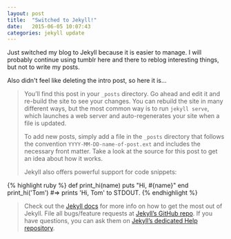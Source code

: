 ```yaml
---
layout: post
title:  "Switched to Jekyll!"
date:   2015-06-05 10:07:43
categories: jekyll update
---
```

Just switched my blog to Jekyll because it is easier to manage. I will probably continue using tumblr here and there to reblog interesting things, but not to write my posts.

Also didn't feel like deleting the intro post, so here it is...

> You’ll find this post in your `_posts` directory. Go ahead and edit it and re-build the site to see your changes. You can rebuild the site in many different ways, but the most common way is to run `jekyll serve`, which launches a web server and auto-regenerates your site when a file is updated.
>
> To add new posts, simply add a file in the `_posts` directory that follows the convention `YYYY-MM-DD-name-of-post.ext` and includes the necessary front matter. Take a look at the source for this post to get an idea about how it works.
>
> Jekyll also offers powerful support for code snippets:
>
{% highlight ruby %}
def print_hi(name)
  puts "Hi, #{name}"
end
print_hi('Tom')
#=> prints 'Hi, Tom' to STDOUT.
{% endhighlight %}

>Check out the [Jekyll docs][jekyll] for more info on how to get the most out of Jekyll. File all bugs/feature requests at [Jekyll’s GitHub repo][jekyll-gh]. If you have questions, you can ask them on [Jekyll’s dedicated Help repository][jekyll-help].

> [jekyll]:      http://jekyllrb.com
> [jekyll-gh]:   https://github.com/jekyll/jekyll
> [jekyll-help]: https://github.com/jekyll/jekyll-help
